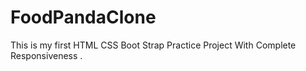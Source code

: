 # FoodPandaClone
This is my first HTML CSS Boot Strap Practice Project With Complete Responsiveness .
